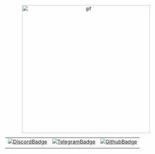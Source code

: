 <p align="center">
  <img src="https://media0.giphy.com/media/v1.Y2lkPTc5MGI3NjExeG9hcW92NDdidGR2b29sYXp6cndhNGZ6end3NTV0bjZneWc2ZmNraiZlcD12MV9pbnRlcm5hbF9naWZfYnlfaWQmY3Q9Zw/q966pc8LlOUPx29X3W/giphy.gif" alt="gif" width="400" />
</p>

<p align="center">
  <table align="center" cellspacing="0" cellpadding="0" border="0" style="margin: 0 auto;">
    <tr>
      <td><a href="https://discordapp.com/users/1273552067415375905/"><img src="https://img.shields.io/badge/Discord-3d38e3?logo=discord&style=for-the-badge" alt="DiscordBadge"/></a></td>
      <td><a href="https://t.me/SilentTeleg"><img src="https://img.shields.io/badge/Telegram-43007f?logo=telegram&style=for-the-badge" alt="TelegramBadge"/></a></td>
      <td><a href="https://github.com/S1lentfeel"><img src="https://img.shields.io/badge/GitHub-2c006d?logo=github&style=for-the-badge" alt="GithubBadge"/></a></td>
    </tr>
    <tr>
      <td colspan="3" align="center">
        <img src="https://komarev.com/ghpvc/?username=s1lentfeel&style=for-the-badge&color=6e004b" alt=""/>
      </td>
    </tr>
  </table>
</p>

